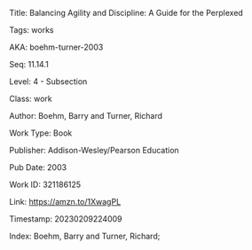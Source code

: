 Title:  Balancing Agility and Discipline: A Guide for the Perplexed

Tags:   works

AKA:    boehm-turner-2003

Seq:    11.14.1

Level:  4 - Subsection

Class:  work

Author: Boehm, Barry and Turner, Richard

Work Type: Book

Publisher: Addison-Wesley/Pearson Education

Pub Date: 2003

Work ID: 321186125

Link:   https://amzn.to/1XwagPL

Timestamp: 20230209224009

Index:  Boehm, Barry and Turner, Richard; 
